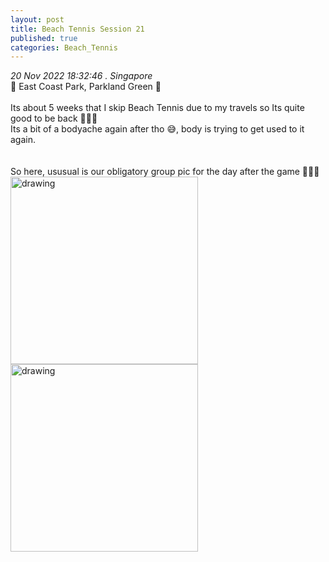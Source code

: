 ```yaml
---
layout: post
title: Beach Tennis Session 21 
published: true
categories: Beach_Tennis
---
```

_20 Nov 2022 18:32:46 . Singapore_
<br>
📍 East Coast Park, Parkland Green 📍
<br>
<br>
Its about 5 weeks that I skip Beach Tennis due to my travels so Its quite good to be back 🎾💪🏻
<br>
Its a bit of a bodyache again after tho 😅, body is trying to get used to it again.
<br>
<br>
<br>
So here, ususual is our obligatory group pic for the day after the game 📸📸📸
<br>
<img src="https://drive.google.com/uc?export=view&id=1oDsVIa4dt_HL3vLFd9zRbYgYr8FEJJfq" alt="drawing" width="300"/> <img src="https://drive.google.com/uc?export=view&id=1qrfqlwzJKBZ6rZ4rEz6DXqTyw7Q0dZW_" alt="drawing" width="300"/>
<br>
<br>
